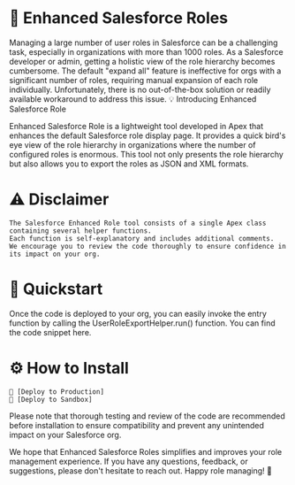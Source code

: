 # 🌟 Enhanced Salesforce Roles

Managing a large number of user roles in Salesforce can be a challenging task, especially in organizations with more than 1000 roles. As a Salesforce developer or admin, getting a holistic view of the role hierarchy becomes cumbersome. The default "expand all" feature is ineffective for orgs with a significant number of roles, requiring manual expansion of each role individually. Unfortunately, there is no out-of-the-box solution or readily available workaround to address this issue.
💡 Introducing Enhanced Salesforce Role

Enhanced Salesforce Role is a lightweight tool developed in Apex that enhances the default Salesforce role display page. It provides a quick bird's eye view of the role hierarchy in organizations where the number of configured roles is enormous. This tool not only presents the role hierarchy but also allows you to export the roles as JSON and XML formats.
# ⚠️ Disclaimer

    The Salesforce Enhanced Role tool consists of a single Apex class containing several helper functions.
    Each function is self-explanatory and includes additional comments.
    We encourage you to review the code thoroughly to ensure confidence in its impact on your org.

# 🚀 Quickstart

Once the code is deployed to your org, you can easily invoke the entry function by calling the UserRoleExportHelper.run() function. You can find the code snippet here.
# ⚙️ How to Install

    🚀 [Deploy to Production]
    🧪 [Deploy to Sandbox]

Please note that thorough testing and review of the code are recommended before installation to ensure compatibility and prevent any unintended impact on your Salesforce org.

We hope that Enhanced Salesforce Roles simplifies and improves your role management experience. If you have any questions, feedback, or suggestions, please don't hesitate to reach out. Happy role managing! 🎉